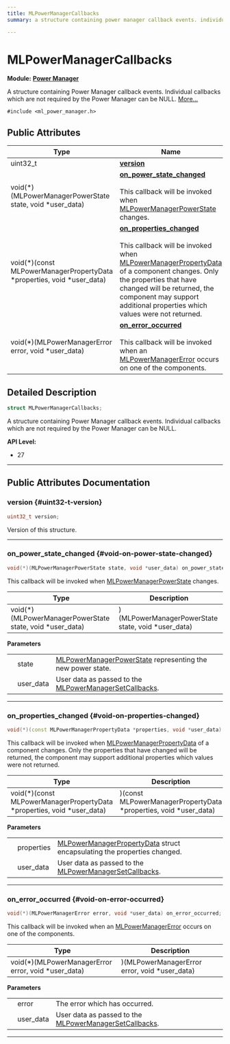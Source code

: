 ```yaml
---
title: MLPowerManagerCallbacks
summary: a structure containing power manager callback events. individual callbacks which are not required by the power manager can be null. 

---
```


# MLPowerManagerCallbacks

**Module:** **[Power Manager](/versioned_docs/version-14-Jun-2023/api-ref/api/Modules/group___power_manager/group___power_manager.md)**



A structure containing Power Manager callback events. Individual callbacks which are not required by the Power Manager can be NULL.  [More...](#detailed-description)


`#include <ml_power_manager.h>`

## Public Attributes

| Type           | Name           |
| -------------- | -------------- |
| uint32_t | **[version](/versioned_docs/version-14-Jun-2023/api-ref/api/Modules/group___power_manager/struct_m_l_power_manager_callbacks.md#uint32-t-version)**  |
| void(*)(MLPowerManagerPowerState state, void *user_data) | **[on_power_state_changed](/versioned_docs/version-14-Jun-2023/api-ref/api/Modules/group___power_manager/struct_m_l_power_manager_callbacks.md#void-on-power-state-changed)** <br></br>This callback will be invoked when [MLPowerManagerPowerState](/versioned_docs/version-14-Jun-2023/api-ref/api/Modules/group___power_manager/group___power_manager.md#enum-mlpowermanagerpowerstate) changes.  |
| void(*)(const MLPowerManagerPropertyData *properties, void *user_data) | **[on_properties_changed](/versioned_docs/version-14-Jun-2023/api-ref/api/Modules/group___power_manager/struct_m_l_power_manager_callbacks.md#void-on-properties-changed)** <br></br>This callback will be invoked when [MLPowerManagerPropertyData](/versioned_docs/version-14-Jun-2023/api-ref/api/Modules/group___power_manager/struct_m_l_power_manager_property_data.md) of a component changes. Only the properties that have changed will be returned, the component may support additional properties which values were not returned.  |
| void(*)(MLPowerManagerError error, void *user_data) | **[on_error_occurred](/versioned_docs/version-14-Jun-2023/api-ref/api/Modules/group___power_manager/struct_m_l_power_manager_callbacks.md#void-on-error-occurred)** <br></br>This callback will be invoked when an [MLPowerManagerError](/versioned_docs/version-14-Jun-2023/api-ref/api/Modules/group___power_manager/group___power_manager.md#enum-mlpowermanagererror) occurs on one of the components.  |

## Detailed Description

```cpp
struct MLPowerManagerCallbacks;
```

A structure containing Power Manager callback events. Individual callbacks which are not required by the Power Manager can be NULL. 




**API Level:**
  * 27




-----------
## Public Attributes Documentation

### version {#uint32-t-version}

```cpp
uint32_t version;
```


Version of this structure. 





-----------

### on_power_state_changed {#void-on-power-state-changed}

```cpp
void(*)(MLPowerManagerPowerState state, void *user_data) on_power_state_changed;
```

This callback will be invoked when [MLPowerManagerPowerState](/versioned_docs/version-14-Jun-2023/api-ref/api/Modules/group___power_manager/group___power_manager.md#enum-mlpowermanagerpowerstate) changes. 


| Type | Description |
|--|--|
| void(*)(MLPowerManagerPowerState state, void *user_data) | )(MLPowerManagerPowerState state, void *user_data) |


**Parameters**

|  |   |   |
|--|--|--|
|  |state|[MLPowerManagerPowerState](/versioned_docs/version-14-Jun-2023/api-ref/api/Modules/group___power_manager/group___power_manager.md#enum-mlpowermanagerpowerstate) representing the new power state. |
|  |user_data|User data as passed to the [MLPowerManagerSetCallbacks](/versioned_docs/version-14-Jun-2023/api-ref/api/Modules/group___power_manager/group___power_manager.md#mlresult-mlpowermanagersetcallbacks). |




-----------

### on_properties_changed {#void-on-properties-changed}

```cpp
void(*)(const MLPowerManagerPropertyData *properties, void *user_data) on_properties_changed;
```

This callback will be invoked when [MLPowerManagerPropertyData](/versioned_docs/version-14-Jun-2023/api-ref/api/Modules/group___power_manager/struct_m_l_power_manager_property_data.md) of a component changes. Only the properties that have changed will be returned, the component may support additional properties which values were not returned. 


| Type | Description |
|--|--|
| void(*)(const MLPowerManagerPropertyData *properties, void *user_data) | )(const MLPowerManagerPropertyData *properties, void *user_data) |


**Parameters**

|  |   |   |
|--|--|--|
|  |properties|[MLPowerManagerPropertyData](/versioned_docs/version-14-Jun-2023/api-ref/api/Modules/group___power_manager/struct_m_l_power_manager_property_data.md) struct encapsulating the properties changed. |
|  |user_data|User data as passed to the [MLPowerManagerSetCallbacks](/versioned_docs/version-14-Jun-2023/api-ref/api/Modules/group___power_manager/group___power_manager.md#mlresult-mlpowermanagersetcallbacks). |




-----------

### on_error_occurred {#void-on-error-occurred}

```cpp
void(*)(MLPowerManagerError error, void *user_data) on_error_occurred;
```

This callback will be invoked when an [MLPowerManagerError](/versioned_docs/version-14-Jun-2023/api-ref/api/Modules/group___power_manager/group___power_manager.md#enum-mlpowermanagererror) occurs on one of the components. 


| Type | Description |
|--|--|
| void(*)(MLPowerManagerError error, void *user_data) | )(MLPowerManagerError error, void *user_data) |


**Parameters**

|  |   |   |
|--|--|--|
|  |error|The error which has occurred. |
|  |user_data|User data as passed to the [MLPowerManagerSetCallbacks](/versioned_docs/version-14-Jun-2023/api-ref/api/Modules/group___power_manager/group___power_manager.md#mlresult-mlpowermanagersetcallbacks). |




-----------


